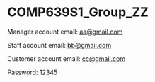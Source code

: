 
# COMP639S1_Group_ZZ
Manager account email: aa@gmail.com

Staff account email: bb@gmail.com

Customer account email: cc@gmail.com

Password: 12345

